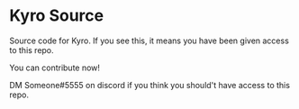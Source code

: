 # Kyro Source
Source code for Kyro.
If you see this, it means you have been given access to this repo. 

You can contribute now!

DM Someone#5555 on discord if you think you should't have access to this repo.
